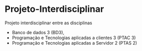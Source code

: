 # Projeto-Interdisciplinar
Projeto interdisciplinar entre as disciplinas 
    
  - Banco de dados 3 (BD3), 
  - Programação e Tecnologias aplicadas a clientes 3 (PTAC 3)
  - Programação e Tecnologias aplicadas a Servidor 2 (PTAS 2)

